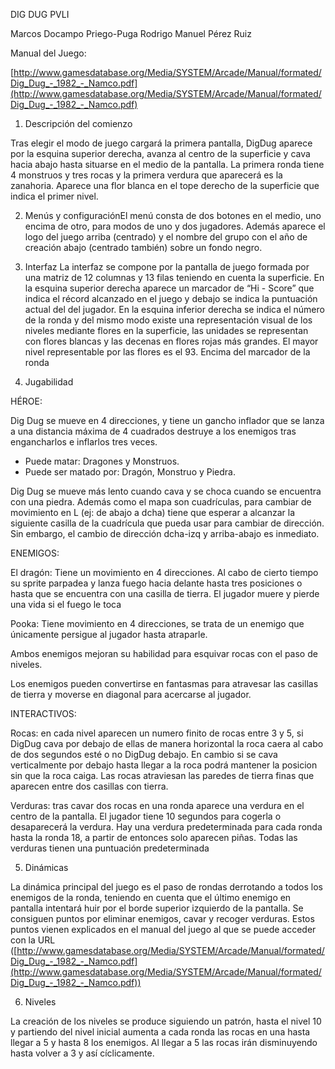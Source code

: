 DIG DUG PVLI

Marcos Docampo Priego-Puga
Rodrigo Manuel Pérez Ruiz


Manual del Juego: 

[http://www.gamesdatabase.org/Media/SYSTEM/Arcade/Manual/formated/Dig_Dug_-_1982_-_Namco.pdf](http://www.gamesdatabase.org/Media/SYSTEM/Arcade/Manual/formated/Dig_Dug_-_1982_-_Namco.pdf)


1. Descripción del comienzo 

Tras elegir el modo de juego cargará la primera pantalla, DigDug aparece por la esquina superior derecha, avanza al centro de la superficie y cava hacia abajo hasta situarse en el medio de la pantalla. La primera ronda tiene 4 monstruos y tres rocas y la primera verdura que aparecerá es la zanahoria. Aparece una flor blanca en el tope derecho de la superficie que indica el primer nivel.

2. Menús y configuraciónEl menú consta de dos botones en el medio, uno encima de otro, para modos de uno y dos jugadores. Además aparece el logo del juego arriba (centrado) y el nombre del grupo con el año de creación abajo (centrado también) sobre un fondo negro. 

3. Interfaz 
La interfaz se compone por la pantalla de juego formada por una matriz de 12 columnas y 13 filas teniendo en cuenta la superficie. En la esquina superior derecha aparece un marcador de “Hi - Score” que indica el récord alcanzado en el juego y debajo se indica la puntuación actual del del jugador. En la esquina inferior derecha se indica el número de la ronda y del mismo modo existe una representación visual de los niveles mediante flores en la superficie, las unidades se representan con flores blancas y las decenas en flores rojas más grandes. El mayor nivel representable por las flores es el 93. Encima del marcador de la ronda


4. Jugabilidad 


HÉROE: 

Dig Dug se mueve en 4 direcciones, y tiene un gancho inflador que se lanza a una distancia máxima de 4 cuadrados destruye a los enemigos tras engancharlos e inflarlos tres veces. 

- Puede matar: Dragones y Monstruos. 
- Puede ser matado por: Dragón, Monstruo y Piedra. 

Dig Dug se mueve más lento cuando cava y se choca cuando se encuentra con una piedra. Además como el mapa son cuadrículas, para cambiar de movimiento en L (ej: de abajo a dcha) tiene que esperar a alcanzar la siguiente casilla de la cuadrícula que pueda usar para cambiar de dirección. Sin embargo, el cambio de dirección dcha-izq y arriba-abajo es inmediato.


ENEMIGOS:

El dragón: Tiene un movimiento en 4 direcciones. Al cabo de cierto tiempo su sprite parpadea y lanza fuego hacia delante hasta tres posiciones o hasta que se encuentra con una casilla de tierra. El jugador muere y pierde una vida si el fuego le toca

Pooka: Tiene movimiento en 4 direcciones, se trata de un enemigo que únicamente persigue al jugador hasta atraparle.

Ambos enemigos mejoran su habilidad para esquivar rocas con el paso de niveles.

Los enemigos pueden convertirse en fantasmas para atravesar las casillas de tierra y moverse en diagonal para acercarse al jugador. 


INTERACTIVOS:

Rocas: en cada nivel aparecen un numero finito de rocas entre 3 y 5, si DigDug cava por debajo de ellas de manera horizontal la roca caera al cabo de dos segundos esté o no DigDug debajo. En cambio si se cava verticalmente por debajo hasta llegar a la roca podrá mantener la posicion sin que la roca caiga. Las rocas atraviesan las paredes de tierra finas que aparecen entre dos casillas con tierra.

Verduras: tras cavar dos rocas en una ronda aparece una verdura en el centro de la pantalla. El jugador tiene 10 segundos para cogerla o desaparecerá la verdura. Hay una verdura predeterminada para cada ronda hasta la ronda 18, a partir de entonces solo aparecen piñas. Todas las verduras tienen una puntuación predeterminada

5. Dinámicas 

La dinámica principal del juego es el paso de rondas derrotando a todos los enemigos de la ronda, teniendo en cuenta que el último enemigo en pantalla intentará huir por el borde superior izquierdo de la pantalla. Se consiguen puntos por eliminar enemigos, cavar y recoger verduras. Estos puntos vienen explicados en el manual del juego al que se puede acceder con la URL ([http://www.gamesdatabase.org/Media/SYSTEM/Arcade/Manual/formated/Dig_Dug_-_1982_-_Namco.pdf](http://www.gamesdatabase.org/Media/SYSTEM/Arcade/Manual/formated/Dig_Dug_-_1982_-_Namco.pdf))


6. Niveles 

La creación de los niveles se produce siguiendo un patrón, hasta el nivel 10 y partiendo del nivel inicial aumenta a cada ronda las rocas en una hasta llegar a 5 y hasta 8 los enemigos. Al llegar a 5 las rocas irán disminuyendo hasta volver a 3 y así cíclicamente.
